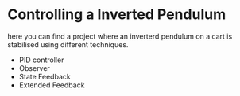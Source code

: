 # Controlling a Inverted Pendulum 
here you can find a project where an inverterd pendulum on a cart is stabilised using different techniques.
* PID controller
* Observer
* State Feedback
* Extended Feedback
